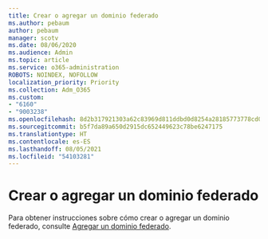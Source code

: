 ```yaml
---
title: Crear o agregar un dominio federado
ms.author: pebaum
author: pebaum
manager: scotv
ms.date: 08/06/2020
ms.audience: Admin
ms.topic: article
ms.service: o365-administration
ROBOTS: NOINDEX, NOFOLLOW
localization_priority: Priority
ms.collection: Adm_O365
ms.custom:
- "6160"
- "9003238"
ms.openlocfilehash: 8d2b317921303a62c83969d811ddbd0d8254a28185773778cd0432e7d5ce7eb4
ms.sourcegitcommit: b5f7da89a650d2915dc652449623c78be6247175
ms.translationtype: HT
ms.contentlocale: es-ES
ms.lasthandoff: 08/05/2021
ms.locfileid: "54103281"
---
```

# <a name="creating-or-adding-a-federated-domain"></a>Crear o agregar un dominio federado

Para obtener instrucciones sobre cómo crear o agregar un dominio federado, consulte [Agregar un dominio federado](https://docs.microsoft.com/azure/active-directory/hybrid/how-to-connect-fed-management#addfeddomain).